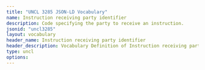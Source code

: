 ```yaml
---
title: "UNCL 3285 JSON-LD Vocabulary"
name: Instruction receiving party identifier
description: Code specifying the party to receive an instruction.
jsonid: "uncl3285"
layout: vocabulary
header_name: Instruction receiving party identifier
header_description: Vocabulary Definition of Instruction receiving party identifier semantics in HTML format. JSON-LD format is available at [uncl3285.jsonld](/vocabulary/uncl3285.jsonld)
type: uncl
options:
---
```

